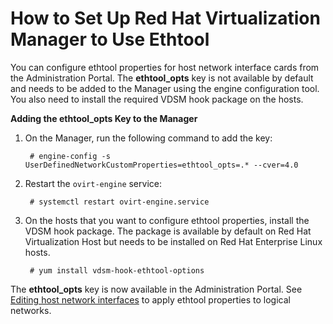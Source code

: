 # How to Set Up Red Hat Virtualization Manager to Use Ethtool

You can configure ethtool properties for host network interface cards from the Administration Portal. The **ethtool_opts** key is not available by default and needs to be added to the Manager using the engine configuration tool. You also need to install the required VDSM hook package on the hosts.

**Adding the ethtool_opts Key to the Manager**

1. On the Manager, run the following command to add the key:

        # engine-config -s UserDefinedNetworkCustomProperties=ethtool_opts=.* --cver=4.0

2. Restart the `ovirt-engine` service: 

        # systemctl restart ovirt-engine.service

3. On the hosts that you want to configure ethtool properties, install the VDSM hook package. The package is available by default on Red Hat Virtualization Host but needs to be installed on Red Hat Enterprise Linux hosts.

        # yum install vdsm-hook-ethtool-options

The **ethtool_opts** key is now available in the Administration Portal. See [Editing host network interfaces](Editing_host_network_interfaces) to apply ethtool properties to logical networks.
